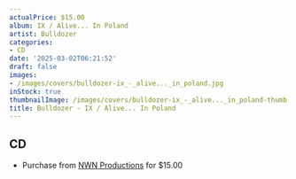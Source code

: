 ```yaml
---
actualPrice: $15.00
album: IX / Alive... In Poland
artist: Bulldozer
categories:
- CD
date: '2025-03-02T06:21:52'
draft: false
images:
- /images/covers/bulldozer-ix_-_alive..._in_poland.jpg
inStock: true
thumbnailImage: /images/covers/bulldozer-ix_-_alive..._in_poland-thumb.jpg
title: Bulldozer - IX / Alive... In Poland
---
```


## CD
* Purchase from [NWN Productions](http://shop.nwnprod.com/index.php?route=product/product&path=93&product_id=60257&sort=pd.name&order=ASC) for $15.00
